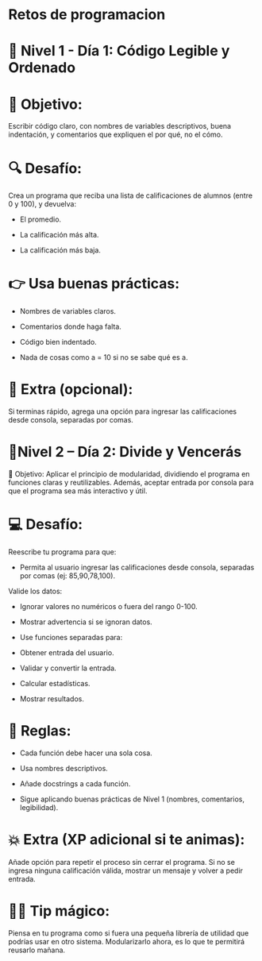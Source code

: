 # Retos de programacion 

# 🧱 Nivel 1 - Día 1: Código Legible y Ordenado
# 🎯 Objetivo:
Escribir código claro, con nombres de variables descriptivos, buena indentación, y comentarios que expliquen el por qué, no el cómo.

# 🔍 Desafío:
Crea un programa que reciba una lista de calificaciones de alumnos (entre 0 y 100), y devuelva:

- El promedio.

- La calificación más alta.

- La calificación más baja.

# 👉 Usa buenas prácticas:

- Nombres de variables claros.

- Comentarios donde haga falta.

- Código bien indentado.

- Nada de cosas como a = 10 si no se sabe qué es a.

# 📝 Extra (opcional):
Si terminas rápido, agrega una opción para ingresar las calificaciones desde consola, separadas por comas.

# 🧩Nivel 2 – Día 2: Divide y Vencerás
🎯 Objetivo:
Aplicar el principio de modularidad, dividiendo el programa en funciones claras y reutilizables. Además, aceptar entrada por consola para que el programa sea más interactivo y útil.

# 💻 Desafío:
Reescribe tu programa para que:

- Permita al usuario ingresar las calificaciones desde consola, separadas por comas (ej: 85,90,78,100).

Valide los datos:

- Ignorar valores no numéricos o fuera del rango 0-100.

- Mostrar advertencia si se ignoran datos.

- Use funciones separadas para:

- Obtener entrada del usuario.

- Validar y convertir la entrada.

- Calcular estadísticas.

- Mostrar resultados.

# 🧱 Reglas:
- Cada función debe hacer una sola cosa.

- Usa nombres descriptivos.

- Añade docstrings a cada función.

- Sigue aplicando buenas prácticas de Nivel 1 (nombres, comentarios, legibilidad).

# 💥 Extra (XP adicional si te animas):
Añade opción para repetir el proceso sin cerrar el programa.
Si no se ingresa ninguna calificación válida, mostrar un mensaje y volver a pedir entrada.

# 🧙‍♂️ Tip mágico:
Piensa en tu programa como si fuera una pequeña librería de utilidad que podrías usar en otro sistema. Modularizarlo ahora, es lo que te permitirá reusarlo mañana.


